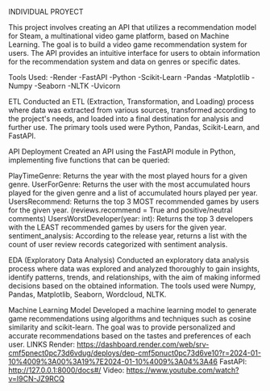INDIVIDUAL PROYECT

This project involves creating an API that utilizes a recommendation model for Steam, a multinational video game platform, based on Machine Learning. The goal is to build a video game recommendation system for users. The API provides an intuitive interface for users to obtain information for the recommendation system and data on genres or specific dates.

Tools Used:
-Render
-FastAPI
-Python
-Scikit-Learn
-Pandas
-Matplotlib
-Numpy
-Seaborn
-NLTK
-Uvicorn

ETL
Conducted an ETL (Extraction, Transformation, and Loading) process where data was extracted from various sources, transformed according to the project's needs, and loaded into a final destination for analysis and further use. The primary tools used were Python, Pandas, Scikit-Learn, and FastAPI.

API Deployment
Created an API using the FastAPI module in Python, implementing five functions that can be queried:

PlayTimeGenre: Returns the year with the most played hours for a given genre. 
UserForGenre: Returns the user with the most accumulated hours played for the given genre and a list of accumulated hours played per year.
UsersRecommend: Returns the top 3 MOST recommended games by users for the given year. (reviews.recommend = True and positive/neutral comments) 
UsersWorstDeveloper(year: int): Returns the top 3 developers with the LEAST recommended games by users for the given year.
sentiment_analysis: According to the release year, returns a list with the count of user review records categorized with sentiment analysis. 

EDA (Exploratory Data Analysis)
Conducted an exploratory data analysis process where data was explored and analyzed thoroughly to gain insights, identify patterns, trends, and relationships, with the aim of making informed decisions based on the obtained information. The tools used were Numpy, Pandas, Matplotlib, Seaborn, Wordcloud, NLTK.

Machine Learning Model
Developed a machine learning model to generate game recommendations using algorithms and techniques such as cosine similarity and scikit-learn. The goal was to provide personalized and accurate recommendations based on the tastes and preferences of each user.
LINKS
Render:
https://dashboard.render.com/web/srv-cmf5pnect0pc73d6vdug/deploys/dep-cmf5pnuct0pc73d6ve10?r=2024-01-10%4009%3A00%3A19%7E2024-01-10%4009%3A04%3A46
FastAPI:
http://127.0.0.1:8000/docs#/
Video:
https://www.youtube.com/watch?v=I9CN-JZ9RCQ

